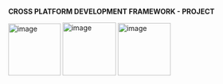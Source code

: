 **CROSS PLATFORM DEVELOPMENT FRAMEWORK - PROJECT**

<img width="105" alt="image" src="https://github.com/SaiTejaSri22/Expenses_Tracker/assets/144007194/873bea84-147f-4857-a225-20cf36b044ac">




<img width="107" alt="image" src="https://github.com/SaiTejaSri22/Expenses_Tracker/assets/144007194/09fa3061-a002-47ae-b5d8-5b95874b2806">





<img width="106" alt="image" src="https://github.com/SaiTejaSri22/Expenses_Tracker/assets/144007194/9178e306-25d6-42c8-b4e1-e20dcc816b3a">


